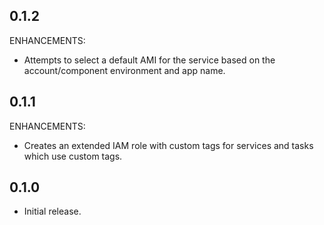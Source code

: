 ## 0.1.2

ENHANCEMENTS:

* Attempts to select a default AMI for the service based on the account/component environment and app name.

## 0.1.1

ENHANCEMENTS:

* Creates an extended IAM role with custom tags for services and tasks which use custom tags.

## 0.1.0

* Initial release.
